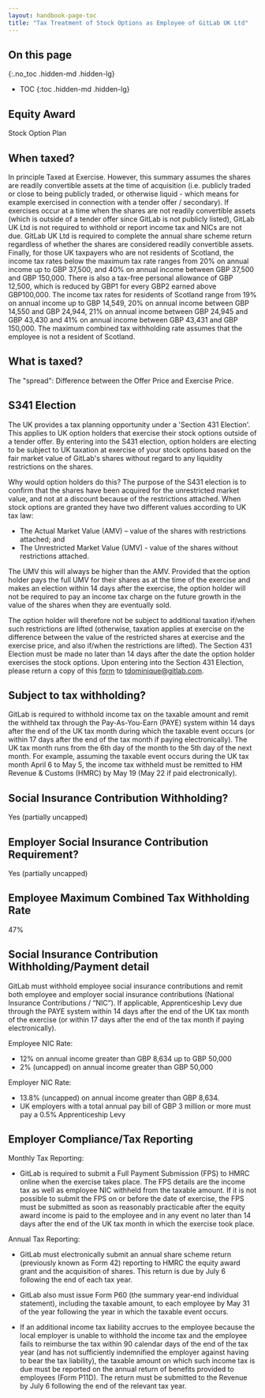 ```yaml
---
layout: handbook-page-toc
title: "Tax Treatment of Stock Options as Employee of GitLab UK Ltd"
---
```


## On this page
{:.no_toc .hidden-md .hidden-lg}

- TOC
{:toc .hidden-md .hidden-lg}

## Equity Award
Stock Option Plan

## When taxed?
In principle Taxed at Exercise. However, this summary assumes the shares are readily convertible assets at the time of acquisition (i.e. publicly traded or close to being publicly traded, or otherwise liquid - which means for example exercised in connection with a tender offer / secondary). If exercises occur at a time when the shares are not readily convertible assets (which is outside of a tender offer since GitLab is not publicly listed), GitLab UK Ltd is not required to withhold or report income tax and NICs are not due. GitLab UK Ltd is required to complete the annual share scheme return regardless of whether the shares are considered readily convertible assets. Finally, for those UK taxpayers who are not residents of Scotland, the income tax rates below the maximum tax rate ranges from 20% on annual income up to GBP 37,500, and 40% on annual income between GBP 37,500 and GBP 150,000. There is also a tax-free personal allowance of GBP 12,500, which is reduced by GBP1 for every GBP2 earned above GBP100,000.  The income tax rates for residents of Scotland range from 19% on annual income up to GBP 14,549, 20% on annual income between GBP 14,550 and GBP 24,944, 21% on annual income between GBP 24,945 and GBP 43,430 and 41% on annual income between GBP 43,431 and GBP 150,000. The maximum combined tax withholding rate assumes that the employee is not a resident of Scotland.

## What is taxed?
The "spread": Difference between the Offer Price and Exercise Price.

## S341 Election
The UK provides a tax planning opportunity under a 'Section 431 Election'. This applies to UK option holders that exercise their stock options outside of a tender offer. By entering into the S431 election, option holders are electing to be subject to UK taxation at exercise of your stock options based on the fair market value of GitLab's shares without regard to any liquidity restrictions on the shares.

Why would option holders do this? The purpose of the S431 election is  to confirm that the shares have been acquired for the unrestricted market value, and not at a discount because of the restrictions attached. When stock options are granted they have two different values according to UK tax law:

- The Actual Market Value (AMV) – value of the shares with restrictions attached; and
- The Unrestricted Market Value (UMV) - value of the shares without restrictions attached. 

The UMV this will always be higher than the AMV. Provided that the option holder pays the full UMV for their shares as at the time of the exercise and makes an election within 14 days after the exercise, the option holder will not be required to pay an income tax charge on the future growth in the value of the shares when they are eventually sold.

The option holder will therefore not be subject to additional taxation if/when such restrictions are lifted (otherwise, taxation applies at exercise on the difference between the value of the restricted shares at exercise and the exercise price, and also if/when the restrictions are lifted). The Section 431 Election must be made no later than 14 days after the date the option holder exercises the stock options.  Upon entering into the Section 431 Election, please return a copy of this [form](https://docs.google.com/document/d/1eAx63NEydcPIhOKdL8Ku1jZg5Gxhgkr9pdcDgxKsEE0/edit) to tdominique@gitlab.com.

## Subject to tax withholding?
GitLab is required to withhold income tax on the taxable amount and remit the withheld tax through the Pay-As-You-Earn (PAYE) system within 14 days after the end of the UK tax month during which the taxable event occurs (or within 17 days after the end of the tax month if paying electronically). The UK tax month runs from the 6th day of the month to the 5th day of the next month. For example, assuming the taxable event occurs during the UK tax month April 6 to May 5, the income tax withheld must be remitted to HM Revenue & Customs (HMRC) by May 19 (May 22 if paid electronically).

## Social Insurance Contribution Withholding?
Yes (partially uncapped)

## Employer Social Insurance Contribution Requirement?
Yes (partially uncapped)

## Employee Maximum Combined Tax Withholding Rate
47%

## Social Insurance Contribution Withholding/Payment detail
GitLab must withhold employee social insurance contributions and remit both employee and employer social insurance contributions (National Insurance Contributions / “NIC”). If applicable, Apprenticeship Levy due through the PAYE system within 14 days after the end of the UK tax month of the exercise (or within 17 days after the end of the tax month if paying electronically).

Employee NIC Rate:
- 12% on annual income greater than GBP 8,634 up to GBP 50,000
- 2% (uncapped) on annual income greater than GBP 50,000

Employer NIC Rate:
- 13.8% (uncapped) on annual income greater than GBP 8,634.
- UK employers with a total annual pay bill of GBP 3 million or more must pay a 0.5% Apprenticeship Levy

## Employer Compliance/Tax Reporting
Monthly Tax Reporting:
- GitLab is required to submit a Full Payment Submission (FPS) to HMRC online when the exercise takes place. The FPS details are the income tax as well as employee NIC withheld from the taxable amount. If it is not possible to submit the FPS on or before the date of exercise, the FPS must be submitted as soon as reasonably practicable after the equity award income is paid to the employee and in any event no later than 14 days after the end of the UK tax month in which the exercise took place.

Annual Tax Reporting:
- GitLab must electronically submit an annual share scheme return (previously known as Form 42) reporting to HMRC the equity award grant and the acquisition of shares. This return is due by July 6 following the end of each tax year.

- GitLab also must issue Form P60 (the summary year-end individual statement), including the taxable amount, to each employee by May 31 of the year following the year in which the taxable event occurs.

- If an additional income tax liability accrues to the employee because the local employer is unable to withhold the income tax and the employee fails to reimburse the tax within 90 calendar days of the end of the tax year (and has not sufficiently indemnified the employer against having to bear the tax liability), the taxable amount on which such income tax is due must be reported on the annual return of benefits provided to employees (Form P11D). The return must be submitted to the Revenue by July 6 following the end of the relevant tax year.
